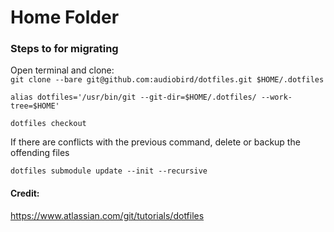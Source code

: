 # Home Folder

### Steps to for migrating

Open terminal and clone:  
`git clone --bare git@github.com:audiobird/dotfiles.git $HOME/.dotfiles`

`alias dotfiles='/usr/bin/git --git-dir=$HOME/.dotfiles/ --work-tree=$HOME'`  

`dotfiles checkout`

If there are conflicts with the previous command, delete or backup the offending files  

`dotfiles submodule update --init --recursive`  


#### Credit:  
https://www.atlassian.com/git/tutorials/dotfiles
